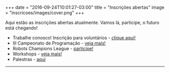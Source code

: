 +++
date = "2016-09-24T10:01:27-03:00"
title = "Inscrições abertas"
image = "inscricoes/images/cover.png"
+++

Aqui estão as inscrições abertas atualmente. Vamos lá, participe, o futuro está chegando!

* Trabalhe conosco! Inscrição para voluntários - <a href="/voluntarios">clique aqui!</a>
* III Campeonato de Programação - <a href="/post/iii-campeonato-programacao">veja mais!</a>
* Robots Champions League - <a href="https://robotschampionsleague.github.io/" target="_blank">participe!</a>
* Workshops - <a href="/post/workshops">veja mais!</a>
* Palestras - <a href="/post/palestras">aqui</a>

<hr/>
